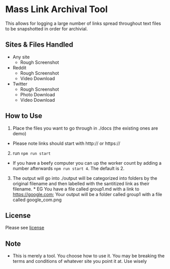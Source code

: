 # Mass Link Archival Tool

This allows for logging a large number of links spread throughout text files to be snapshotted in order for archivial.

## Sites & Files Handled

 * Any site
   * Rough Screenshot
 * Reddit
   * Rough Screenshot
   * Video Download
 * Twitter
   * Rough Screenshot
   * Photo Download
   * Video Download

## How to Use

  1. Place the files you want to go through in ./docs (the existing ones are demo)
  * Please note links should start with http:// or https://
  2. run `npm run start` 
  * If you have a beefy computer you can up the worker count by adding a number afterwards ``npm run start 4``. The default is 2.
  3. The output will go into ./output will be categorized into folders by the original filename and then labelled with the santitized link as their filename.
    * EG You have a file called group1.md with a link to https://google.com; Your output will be a folder called group1 with a file called google_com.png

## License

Please see [license](license.md)

## Note

* This is merely a tool. You choose how to use it. You  may be breaking the terms and conditions of whatever site you point it at. Use wisely